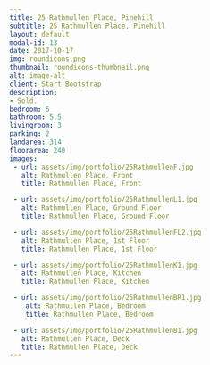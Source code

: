 ```yaml
---
title: 25 Rathmullen Place, Pinehill
subtitle: 25 Rathmullen Place, Pinehill
layout: default
modal-id: 13
date: 2017-10-17
img: roundicons.png
thumbnail: roundicons-thumbnail.png
alt: image-alt
client: Start Bootstrap
description:
- Sold.
bedroom: 6
bathroom: 5.5
livingroom: 3
parking: 2
landarea: 314
floorarea: 240
images:
 - url: assets/img/portfolio/25RathmullenF.jpg
   alt: Rathmullen Place, Front
   title: Rathmullen Place, Front

 - url: assets/img/portfolio/25RathmullenL1.jpg
   alt: Rathmullen Place, Ground Floor
   title: Rathmullen Place, Ground Floor

 - url: assets/img/portfolio/25RathmullenFL2.jpg
   alt: Rathmullen Place, 1st Floor
   title: Rathmullen Place, 1st Floor

 - url: assets/img/portfolio/25RathmullenK1.jpg
   alt: Rathmullen Place, Kitchen
   title: Rathmullen Place, Kitchen

 - url: assets/img/portfolio/25RathmullenBR1.jpg
    alt: Rathmullen Place, Bedroom
    title: Rathmullen Place, Bedroom

 - url: assets/img/portfolio/25RathmullenB1.jpg
   alt: Rathmullen Place, Deck
   title: Rathmullen Place, Deck
---
```


